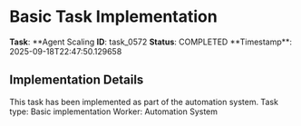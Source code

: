 # Basic Task Implementation

**Task**: **Agent Scaling
**ID**: task_0572
**Status**: COMPLETED
**Timestamp\*\*: 2025-09-18T22:47:50.129658

## Implementation Details

This task has been implemented as part of the automation system.
Task type: Basic implementation
Worker: Automation System
